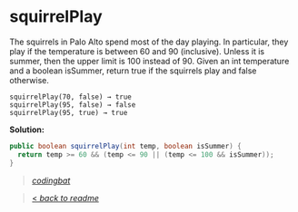 # squirrelPlay

The squirrels in Palo Alto spend most of the day playing. In particular, they play if the temperature is between 60 and 90 (inclusive). Unless it is summer, then the upper limit is 100 instead of 90. Given an int temperature and a boolean isSummer, return true if the squirrels play and false otherwise.

```
squirrelPlay(70, false) → true
squirrelPlay(95, false) → false
squirrelPlay(95, true) → true
```

**Solution:**

```java
public boolean squirrelPlay(int temp, boolean isSummer) {
  return temp >= 60 && (temp <= 90 || (temp <= 100 && isSummer));
}
```

> _[codingbat](http://codingbat.com/prob/p141061)_

> [< _back to readme_](FINDREPLACEREADME)